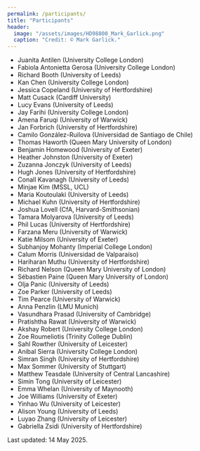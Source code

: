 ```yaml
---
permalink: /participants/
title: "Participants"
header:
  image: "/assets/images/HD98800_Mark_Garlick.png"
  caption: "Credit: © Mark Garlick."
---
```


- Juanita Antilen (University College London)
- Fabiola Antonietta Gerosa (University College London)
- Richard Booth (University of Leeds)
- Kan Chen (University College London)
- Jessica Copeland (University of Hertfordshire)
- Matt Cusack (Cardiff University)
- Lucy Evans (University of Leeds)
- Jay Farihi (University College London)
- Amena Faruqi (University of Warwick)
- Jan Forbrich (University of Hertfordshire)
- Camilo González-Ruilova (Universidad de Santiago de Chile)
- Thomas Haworth (Queen Mary University of London)
- Benjamin Homewood (University of Exeter)
- Heather Johnston (University of Exeter)
- Zuzanna Jonczyk (University of Leeds)
- Hugh Jones (University of Hertfordshire)
- Conall Kavanagh (University of Leeds)
- Minjae Kim (MSSL, UCL)
- Maria Koutoulaki (University of Leeds)
- Michael Kuhn (University of Hertfordshire)
- Joshua Lovell (CfA, Harvard-Smithsonian)
- Tamara Molyarova (University of Leeds)
- Phil Lucas (University of Hertfordshire)
- Farzana Meru (University of Warwick)
- Katie Milsom (University of Exeter)
- Subhanjoy Mohanty (Imperial College London)
- Calum Morris (Universidad de Valparaíso)
- Hariharan Muthu (University of Hertfordshire)
- Richard Nelson (Queen Mary University of London)
- Sébastien Paine (Queen Mary University of London)
- Olja Panic (University of Leeds)
- Zoe Parker (University of Leeds)
- Tim Pearce (University of Warwick)
- Anna Penzlin (LMU Munich)
- Vasundhara Prasad (University of Cambridge)
- Pratishtha Rawat (University of Warwick)
- Akshay Robert (University College London)
- Zoe Roumeliotis (Trinity College Dublin)
- Sahl Rowther (University of Leicester)
- Anibal Sierra (University College London)
- Simran Singh (University of Hertfordshire)
- Max Sommer (University of Stuttgart)
- Matthew Teasdale (University of Central Lancashire)
- Simin Tong (University of Leicester)
- Emma Whelan (University of Maynooth)
- Joe Williams (University of Exeter)
- Yinhao Wu (University of Leicester)
- Alison Young (University of Leeds)
- Luyao Zhang (University of Leicester)
- Gabriella Zsidi (University of Hertfordshire)

Last updated: 14 May 2025.

